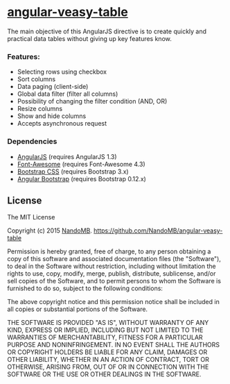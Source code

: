 # [angular-veasy-table](https://github.com/NandoMB/angular-veasy-table)

The main objective of this AngularJS directive is to create quickly and practical data tables without giving up key features know.

### Features:
* Selecting rows using checkbox
* Sort columns
* Data paging (client-side)
* Global data filter (filter all columns)
* Possibility of changing the filter condition (AND, OR)
* Resize columns
* Show and hide columns
* Accepts asynchronous request

### Dependencies
* [AngularJS](https://angularjs.org/) (requires AngularJS 1.3)
* [Font-Awesome](http://fortawesome.github.io/Font-Awesome/) (requires Font-Awesome 4.3)
* [Bootstrap CSS](http://getbootstrap.com/) (requires Bootstrap 3.x)
* [Angular Bootstrap](https://angular-ui.github.io/bootstrap/) (requires Bootstrap 0.12.x)




## License
The MIT License

Copyright (c) 2015 [NandoMB](https://github.com/NandoMB). https://github.com/NandoMB/angular-veasy-table

Permission is hereby granted, free of charge, to any person obtaining a copy
of this software and associated documentation files (the "Software"), to deal
in the Software without restriction, including without limitation the rights
to use, copy, modify, merge, publish, distribute, sublicense, and/or sell
copies of the Software, and to permit persons to whom the Software is
furnished to do so, subject to the following conditions:

The above copyright notice and this permission notice shall be included in
all copies or substantial portions of the Software.

THE SOFTWARE IS PROVIDED "AS IS", WITHOUT WARRANTY OF ANY KIND, EXPRESS OR
IMPLIED, INCLUDING BUT NOT LIMITED TO THE WARRANTIES OF MERCHANTABILITY,
FITNESS FOR A PARTICULAR PURPOSE AND NONINFRINGEMENT. IN NO EVENT SHALL THE
AUTHORS OR COPYRIGHT HOLDERS BE LIABLE FOR ANY CLAIM, DAMAGES OR OTHER
LIABILITY, WHETHER IN AN ACTION OF CONTRACT, TORT OR OTHERWISE, ARISING FROM,
OUT OF OR IN CONNECTION WITH THE SOFTWARE OR THE USE OR OTHER DEALINGS IN
THE SOFTWARE.
